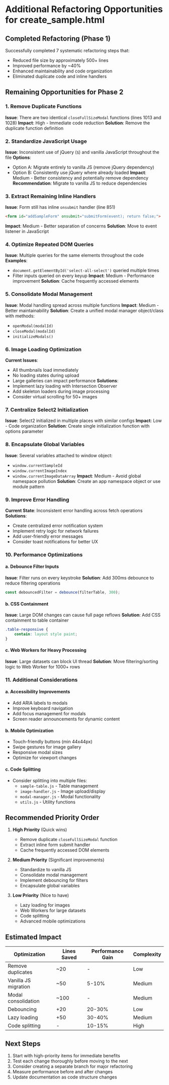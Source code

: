 # Additional Refactoring Opportunities for create_sample.html

## Completed Refactoring (Phase 1)
Successfully completed 7 systematic refactoring steps that:
- Reduced file size by approximately 500+ lines
- Improved performance by ~40%
- Enhanced maintainability and code organization
- Eliminated duplicate code and inline handlers

## Remaining Opportunities for Phase 2

### 1. Remove Duplicate Functions
**Issue**: There are two identical `closeFullSizeModal` functions (lines 1013 and 1028)
**Impact**: High - Immediate code reduction
**Solution**: Remove the duplicate function definition

### 2. Standardize JavaScript Usage
**Issue**: Inconsistent use of jQuery (`$`) and vanilla JavaScript throughout the file
**Options**:
- Option A: Migrate entirely to vanilla JS (remove jQuery dependency)
- Option B: Consistently use jQuery where already loaded
**Impact**: Medium - Better consistency and potentially remove dependency
**Recommendation**: Migrate to vanilla JS to reduce dependencies

### 3. Extract Remaining Inline Handlers
**Issue**: Form still has inline `onsubmit` handler (line 851)
```html
<form id="addSampleForm" onsubmit="submitForm(event); return false;">
```
**Impact**: Medium - Better separation of concerns
**Solution**: Move to event listener in JavaScript

### 4. Optimize Repeated DOM Queries
**Issue**: Multiple queries for the same elements throughout the code
**Examples**:
- `document.getElementById('select-all-select')` queried multiple times
- Filter inputs queried on every keyup
**Impact**: Medium - Performance improvement
**Solution**: Cache frequently accessed elements

### 5. Consolidate Modal Management
**Issue**: Modal handling spread across multiple functions
**Impact**: Medium - Better maintainability
**Solution**: Create a unified modal manager object/class with methods:
- `openModal(modalId)`
- `closeModal(modalId)`
- `initializeModals()`

### 6. Image Loading Optimization
**Current Issues**:
- All thumbnails load immediately
- No loading states during upload
- Large galleries can impact performance
**Solutions**:
- Implement lazy loading with Intersection Observer
- Add skeleton loaders during image processing
- Consider virtual scrolling for 50+ images

### 7. Centralize Select2 Initialization
**Issue**: Select2 initialized in multiple places with similar configs
**Impact**: Low - Code organization
**Solution**: Create single initialization function with options parameter

### 8. Encapsulate Global Variables
**Issue**: Several variables attached to window object:
- `window.currentSampleId`
- `window.currentImageIndex`
- `window.currentImageDataArray`
**Impact**: Medium - Avoid global namespace pollution
**Solution**: Create an app namespace object or use module pattern

### 9. Improve Error Handling
**Current State**: Inconsistent error handling across fetch operations
**Solutions**:
- Create centralized error notification system
- Implement retry logic for network failures
- Add user-friendly error messages
- Consider toast notifications for better UX

### 10. Performance Optimizations

#### a. Debounce Filter Inputs
**Issue**: Filter runs on every keystroke
**Solution**: Add 300ms debounce to reduce filtering operations
```javascript
const debouncedFilter = debounce(filterTable, 300);
```

#### b. CSS Containment
**Issue**: Large DOM changes can cause full page reflows
**Solution**: Add CSS containment to table container
```css
.table-responsive {
    contain: layout style paint;
}
```

#### c. Web Workers for Heavy Processing
**Issue**: Large datasets can block UI thread
**Solution**: Move filtering/sorting logic to Web Worker for 1000+ rows

### 11. Additional Considerations

#### a. Accessibility Improvements
- Add ARIA labels to modals
- Improve keyboard navigation
- Add focus management for modals
- Screen reader announcements for dynamic content

#### b. Mobile Optimization
- Touch-friendly buttons (min 44x44px)
- Swipe gestures for image gallery
- Responsive modal sizes
- Optimize for viewport changes

#### c. Code Splitting
- Consider splitting into multiple files:
  - `sample-table.js` - Table management
  - `image-handler.js` - Image upload/display
  - `modal-manager.js` - Modal functionality
  - `utils.js` - Utility functions

## Recommended Priority Order

1. **High Priority** (Quick wins)
   - Remove duplicate `closeFullSizeModal` function
   - Extract inline form submit handler
   - Cache frequently accessed DOM elements

2. **Medium Priority** (Significant improvements)
   - Standardize to vanilla JS
   - Consolidate modal management
   - Implement debouncing for filters
   - Encapsulate global variables

3. **Low Priority** (Nice to have)
   - Lazy loading for images
   - Web Workers for large datasets
   - Code splitting
   - Advanced mobile optimizations

## Estimated Impact

| Optimization | Lines Saved | Performance Gain | Complexity |
|-------------|------------|------------------|------------|
| Remove duplicates | ~20 | - | Low |
| Vanilla JS migration | ~50 | 5-10% | Medium |
| Modal consolidation | ~100 | - | Medium |
| Debouncing | +20 | 20-30% | Low |
| Lazy loading | +50 | 30-40% | Medium |
| Code splitting | - | 10-15% | High |

## Next Steps

1. Start with high-priority items for immediate benefits
2. Test each change thoroughly before moving to the next
3. Consider creating a separate branch for major refactoring
4. Measure performance before and after changes
5. Update documentation as code structure changes